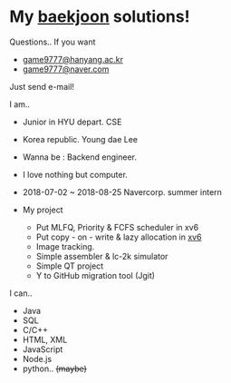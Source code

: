 # My [baekjoon](https://acmicpc.net) solutions!

Questions.. If you want

* game9777@hanyang.ac.kr
* game9777@naver.com

Just send e-mail!

I am..

 * Junior in HYU depart. CSE
 * Korea republic. Young dae Lee
 * Wanna be : Backend engineer.
 * I love nothing but computer.
 * 2018-07-02 ~ 2018-08-25 Navercorp. summer intern
 * My project

 	* Put MLFQ, Priority & FCFS scheduler in xv6
	* Put copy - on - write & lazy allocation in [xv6](https://github.com/2013008264/os-assignment)
	* Image tracking.
	* Simple assembler & lc-2k simulator
	* Simple QT project
	* Y to GitHub migration tool (Jgit)

I can..
 * Java
 * SQL
 * C/C++
 * HTML, XML
 * JavaScript
 * Node.js
 * python.. ~~(maybe)~~

